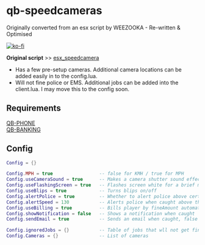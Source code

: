 # qb-speedcameras
Originally converted from an esx script by WEEZOOKA - Re-written & Optimised

[![ko-fi](https://ko-fi.com/img/githubbutton_sm.svg)](https://ko-fi.com/Z8Z7D37OG)

**Original script** >> [esx_speedcamera](https://github.com/P4NDAzzGaming/esx_speedcamera)

- Has a few pre-setup cameras. Additional camera locations can be added easily in to the config.lua. 
- Will not fine police or EMS. Additional jobs can be added into the client.lua. I may move this to the config soon.

## Requirements
[QB-PHONE](https://github.com/qbcore-framework/qb-phone)  
[QB-BANKING](https://github.com/qbcore-framework/qb-banking)

## Config
```lua
Config = {}

Config.MPH = true                 -- false for KMH / true for MPH
Config.useCameraSound = true      -- Makes a camera shutter sound effect
Config.useFlashingScreen = true   -- Flashes screen white for a brief moment
Config.useBlips = true            -- Turns blips on/off
Config.alertPolice = true         -- Whether to alert police above certain speed
Config.alertSpeed = 130           -- Alerts police when caught above this speed
Config.useBilling = true          -- Bills player by fineAmount automatically if true - Only change if you know what you're doing
Config.showNotification = false   -- Shows a notification when caught
Config.sendEmail = true           -- Sends an email when caught, false shows a notification

Config.ignoredJobs = {}           -- Table of jobs that wll not get fined by the cameras when on duty
Config.Cameras = {}               -- List of cameras
```
